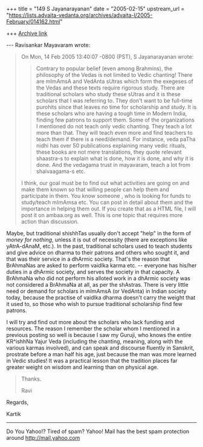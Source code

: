 +++
title = "149 S Jayanarayanan"
date = "2005-02-15"
upstream_url = "https://lists.advaita-vedanta.org/archives/advaita-l/2005-February/014162.html"

+++
[Archive link](https://lists.advaita-vedanta.org/archives/advaita-l/2005-February/014162.html)

--- Ravisankar Mayavaram <abhayambika at gmail.com> wrote:

> On Mon, 14 Feb 2005 13:40:07 -0800 (PST), S Jayanarayanan
> <sjayana at yahoo.com> wrote:
> 
> > Contrary to popular belief (even among Brahmins), the
> philosophy
> > of the Vedas is not limited to Vedic chanting! There are
> mImAmsA
> > and VedAnta sUtras which form the exegeses of the Vedas and
> > these texts require rigorous study. There are traditional
> > scholars who study these sUtras and it is these scholars
> that I
> > was referring to. They don't want to be full-time purohits
> since
> > that leaves no time for scholarship and study. It is these
> > scholars who are having a tough time in Modern India,
> finding
> > few patrons to support them.
>  Some of the organizations I mentioned do not teach only vedic
> chanting. They teach a lot more than that. They will teach
> even more
> and find teachers to teach them if there is a need/demand. 
> For
> instance, veda paTha nidhi  has over 50 publications
> explaining many
> vedic rituals, these books are not mere translations, they
> quote
> relevant shaastra-s to  explain what is done, how it is done,
> and why
> it is done.  And the vedagama trust in mayavaram, teach a lot
> from
> shaivaagama-s etc.
> 
> I think, our goal must be  to find out what activities are
> going on
> and make them known so that  willing people can help them and
> participate in them.  You know someone , who is looking for
> funds to
> study/teach mImAmsa etc. You can post in detail about them and
> the
> importance in helping them out.  If you create that as a HTML
> file, I
> will post it on ambaa.org as well.  This is one topic that
> requires
> more action than discussion.
> 

Maybe, but traditional shishhTas usually don't accept "help" in
the form of *money for nothing*, unless it is out of necessity
(there are exceptions like yAtrA-dAnaM, etc.). In the past,
traditional scholars used to teach students and give advice on
dharma to their patrons and others who sought it, and that was
their service in a dhArmic society. That's the reason that
BrAhmaNas are asked to perform vaidIka karma etc. -- everyone
has his/her duties in a dhArmic society, and serves the society
in that capacity. A BrAhmaNa who did not perform his alloted
work in a dhArmic society was not considered a BrAhmaNa at all,
as per the shAstras. There is very little need or demand for
scholars in mImAmsA (or VedAnta) in Indian society today,
because the practise of vaidIka dharma doesn't carry the weight
that it used to, so those who wish to pursue traditional
scholarship find few patrons.

I will try and find out more about the scholars who lack funding
and resources. The reason I remember the scholar whom I
mentioned in a previous posting so well is because I saw my
Guruji, who knows the entire KR^ishhNa Yajur Veda (including the
chanting, meaning, along with the various karmas involved), and
can speak and discourse fluently in Sanskrit, prostrate before a
man half his age, just because the man was more learned in Vedic
studies! It was a practical lesson that the tradition places far
greater weight on wisdom and learning than on physical age.

> Thanks.
> 
> Ravi
> 

Regards,

Kartik

__________________________________________________
Do You Yahoo!?
Tired of spam?  Yahoo! Mail has the best spam protection around 
http://mail.yahoo.com 

